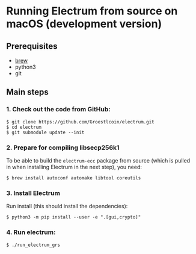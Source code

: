# Running Electrum from source on macOS (development version)

## Prerequisites

- [brew](https://brew.sh/)
- python3
- git

## Main steps

### 1. Check out the code from GitHub:
```
$ git clone https://github.com/Groestlcoin/electrum.git
$ cd electrum
$ git submodule update --init
```

### 2. Prepare for compiling libsecp256k1

To be able to build the `electrum-ecc` package from source
(which is pulled in when installing Electrum in the next step),
you need:
```
$ brew install autoconf automake libtool coreutils
```

### 3. Install Electrum

Run install (this should install the dependencies):
```
$ python3 -m pip install --user -e ".[gui,crypto]"
```

### 4. Run electrum:
```
$ ./run_electrum_grs
```
